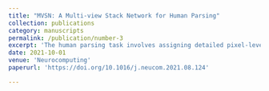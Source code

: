 ```yaml
---
title: "MVSN: A Multi-view Stack Network for Human Parsing"
collection: publications
category: manuscripts
permalink: /publication/number-3
excerpt: 'The human parsing task involves assigning detailed pixel-level labels, but existing methods struggle with issues like ambiguous boundaries and incomplete parts. To address this, we propose the Multi-view Stack Network (MVSN), which uses three feature stacks (body parts, edges, and pre-segmentation) and a channel correlator to improve the integration of local and global information. Experiments on public datasets show that MVSN outperforms current state-of-the-art methods.'
date: 2021-10-01
venue: 'Neurocomputing'
paperurl: 'https://doi.org/10.1016/j.neucom.2021.08.124'

---
```


